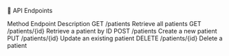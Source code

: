 🧪 API Endpoints

Method
Endpoint
Description
GET
/patients
Retrieve all patients
GET
/patients/{id}
Retrieve a patient by ID
POST
/patients
Create a new patient
PUT
/patients/{id}
Update an existing patient
DELETE
/patients/{id}
Delete a patient
